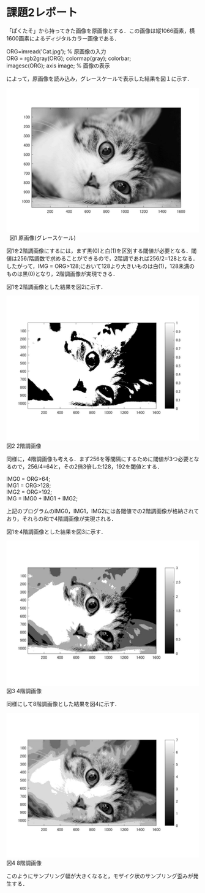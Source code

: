 # 課題2レポート

「ぱくたそ」から持ってきた画像を原画像とする．この画像は縦1066画素，横1600画素によるディジタルカラー画像である．

ORG=imread('Cat.jpg'); % 原画像の入力  
ORG = rgb2gray(ORG); colormap(gray); colorbar;  
imagesc(ORG); axis image; % 画像の表示  

によって，原画像を読み込み，グレースケールで表示した結果を図１に示す．

![原画像](https://github.com/Tomoya-A/MyFolder/blob/master/kadai2/kadai2_1.jpg)  
図1 原画像(グレースケール)

図1を2階調画像にするには，まず黒(0)と白(1)を区別する閾値が必要となる．閾値は256/階調数で求めることができるので，2階調であれば256/2=128となる．したがって，IMG = ORG>128;において128より大きいものは白(1)，128未満のものは黒(0)となり，2階調画像が実現できる．

図1を2階調画像とした結果を図2に示す．

![原画像](https://github.com/Tomoya-A/MyFolder/blob/master/kadai2/kadai2_2.jpg)  
図2 2階調画像

同様に，4階調画像も考える．まず256を等間隔にするために閾値が3つ必要となるので，256/4=64と，その2倍3倍した128，192を閾値とする．  

IMG0 = ORG>64;  
IMG1 = ORG>128;  
IMG2 = ORG>192;  
IMG = IMG0 + IMG1 + IMG2;  

上記のプログラムのIMG0，IMG1，IMG2には各閾値での2階調画像が格納されており，それらの和で4階調画像が実現される．

図1を4階調画像とした結果を図3に示す．

![原画像](https://github.com/Tomoya-A/MyFolder/blob/master/kadai2/kadai2_3.jpg)  
図3 4階調画像

同様にして8階調画像とした結果を図4に示す．

![原画像](https://github.com/Tomoya-A/MyFolder/blob/master/kadai2/kadai2_4.jpg)  
図4 8階調画像

このようにサンプリング幅が大きくなると，モザイク状のサンプリング歪みが発生する．
